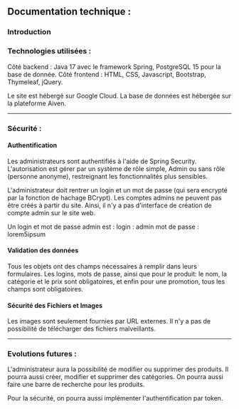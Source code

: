 ## Documentation technique :


### Introduction





### Technologies utilisées :
Côté backend : Java 17 avec le framework Spring, PostgreSQL 15 pour la base de donnée.
Côté frontend : HTML, CSS, Javascript, Bootstrap, Thymeleaf, jQuery.

Le site est hébergé sur Google Cloud.
La base de données est hébergée sur la plateforme Aiven.

-------------

### Sécurité :


#### Authentification

Les administrateurs sont authentifiés à l'aide de Spring Security.
L'autorisation est gérer par un système de rôle simple, Admin ou sans rôle (personne anonyme), restreignant
les fonctionnalités plus sensibles.

L'administrateur doit rentrer un login et un mot de passe (qui sera encrypté par la fonction de hachage BCrypt).
Les comptes admins ne peuvent pas être créés à partir du site.
Ainsi, il n'y a pas d'interface de création de compte admin sur le site web.

Un login et mot de passe admin est :
login : admin
mot de passe : lorem5ipsum


#### Validation des données

Tous les objets ont des champs nécessaires à remplir dans leurs formulaires. Les logins, mots de passe,
ainsi que pour le produit: le nom, la catégorie et le prix sont obligatoires, et enfin pour une promotion,
tous les champs sont obligatoires.


#### Sécurité des Fichiers et Images

Les images sont seulement fournies par URL externes. Il n'y a pas de possibilité de télécharger des fichiers
malveillants.


-------------

### Evolutions futures :

L'administrateur aura la possibilité de modifier ou supprimer des produits.
Il pourra aussi créer, modifier et supprimer des catégories.
On pourra aussi faire une barre de recherche pour les produits.

Pour la sécurité, on pourra aussi implémenter l'authentification par token.
